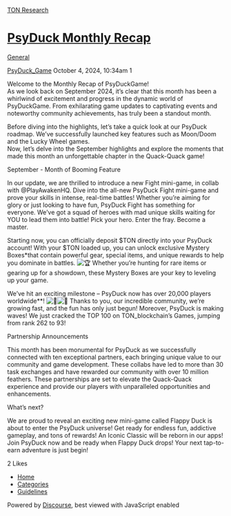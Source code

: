 [TON Research](/)

# [PsyDuck Monthly Recap](/t/psyduck-monthly-recap/38146)

[General](/c/general/4) 

    

[PsyDuck\_Game](https://tonresear.ch/u/PsyDuck_Game)  October 4, 2024, 10:34am  1

Welcome to the Monthly Recap of PsyDuckGame!  
As we look back on September 2024, it’s clear that this month has been a whirlwind of excitement and progress in the dynamic world of PsyDuckGame. From exhilarating game updates to captivating events and noteworthy community achievements, has truly been a standout month.

Before diving into the highlights, let’s take a quick look at our PsyDuck roadmap. We’ve successfully launched key features such as Moon/Doom and the Lucky Wheel games.  
Now, let’s delve into the September highlights and explore the moments that made this month an unforgettable chapter in the Quack-Quack game!

September - Month of Booming Feature

In our update, we are thrilled to introduce a new Fight mini-game, in collab with @PlayAwakenHQ. Dive into the all-new PsyDuck Fight mini-game and prove your skills in intense, real-time battles! Whether you’re aiming for glory or just looking to have fun, PsyDuck Fight has something for everyone. We’ve got a squad of heroes with mad unique skills waiting for YOU to lead them into battle! Pick your hero. Enter the fray. Become a master.

Starting now, you can officially deposit $TON directly into your PsyDuck account! With your $TON loaded up, you can unlock exclusive Mystery Boxes\*that contain powerful gear, special items, and unique rewards to help you dominate in battles. ![:trophy:](https://tonresear.ch/images/emoji/twitter/trophy.png?v=12 ":trophy:") Whether you’re hunting for rare items or gearing up for a showdown, these Mystery Boxes are your key to leveling up your game.

We’ve hit an exciting milestone – PsyDuck now has over 20,000 players worldwide\*\*! ![:rocket:](https://tonresear.ch/images/emoji/twitter/rocket.png?v=12 ":rocket:")![:tada:](https://tonresear.ch/images/emoji/twitter/tada.png?v=12 ":tada:") Thanks to you, our incredible community, we’re growing fast, and the fun has only just begun! Moreover, PsyDuck is making waves! We just cracked the TOP 100 on TON\_blockchain’s Games, jumping from rank 262 to 93!

Partnership Announcements

This month has been monumental for PsyDuck as we successfully connected with ten exceptional partners, each bringing unique value to our community and game development. These collabs have led to more than 30 task exchanges and have rewarded our community with over 10 million feathers. These partnerships are set to elevate the Quack-Quack experience and provide our players with unparalleled opportunities and enhancements.

What’s next?

We are proud to reveal an exciting new mini-game called Flappy Duck is about to enter the PsyDuck universe! Get ready for endless fun, addictive gameplay, and tons of rewards! An Iconic Classic will be reborn in our apps! Join PsyDuck now and be ready when Flappy Duck drops! Your next tap-to-earn adventure is just begin!

  2 Likes

*   [Home](/)
*   [Categories](/categories)
*   [Guidelines](/guidelines)

Powered by [Discourse](https://www.discourse.org), best viewed with JavaScript enabled